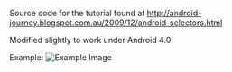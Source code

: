 Source code for the tutorial found at http://android-journey.blogspot.com.au/2009/12/android-selectors.html

Modified slightly to work under Android 4.0


Example:
![Example Image](http://i.imgur.com/GVySs.png "Example")

